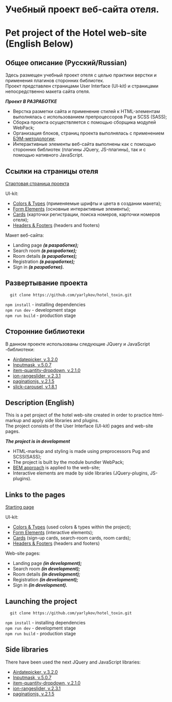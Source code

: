 # Учебный проект веб-сайта отеля.
# Pet project of the Hotel web-site (English Below)
## Общее описание (Русский/Russian)
Здесь размещен учебный проект отеля с целью практики верстки и применения плагинов сторонних библиотек.<br/>
Проект представлен страницами User Interface (UI-kit) и страницами непосредственно макета сайта отеля.<br/>

***Проект В РАЗРАБОТКЕ***

- Верстка разметки сайта и применение стилей к HTML-элементам выполнялась с использованием препроцессоров Pug и SCSS (SASS);
- Сборка проекта осуществляется с помощью сборщика модулей WebPack;
- Организация блоков, страниц проекта выполнялась с применением [БЭМ-методологии](https://ru.bem.info/methodology/quick-start/);
- Интерактивные элементы веб-сайта выполнены как с помощью сторонних библиотек (плагины JQuery, JS-плагины), так и с помощью нативного JavaScript.

## Ссылки на страницы отеля

[Стартовая страница проекта](https://alexsk529.github.io/MetaLamp2nd/)

UI-kit:
- [Colors & Types](https://alexsk529.github.io/MetaLamp2nd/colors-types.html) (применяемые шрифты и цвета в создании макета);
- [Form Elements](https://alexsk529.github.io/MetaLamp2nd/form-elements.html) (основные интерактивные элементы);
- [Cards](https://alexsk529.github.io/MetaLamp2nd/cards.html) (карточки регистрации, поиска номеров, карточки номеров отеля);
- [Headers & Footers](https://alexsk529.github.io/MetaLamp2nd/headers-footers.html) (headers and footers)

Макет веб-сайта:
- Landing page ***(в разработке);***
- Search room ***(в разработке);***
- Room details ***(в разработке);***
- Registration ***(в разработке);***
- Sign in ***(в разработке).***

## Развертывание проекта
```
  git clone https://github.com/yarlykov/hotel_toxin.git
```
``` npm install ``` - installing dependencies <br/>
``` npm run dev ``` - development stage <br/>
``` npm run build ``` - production stage <br/>

## Сторонние библиотеки
В данном проекте использованы следующие JQuery и JavaScript -библиотеки:
- [Airdatepicker, v.3.2.0](https://air-datepicker.com/ru)
- [Inputmask, v.5.0.7](https://github.com/RobinHerbots/Inputmask)
- [item-quantity-dropdown, v.2.1.0](https://github.com/reservamos/item-quantity-dropdown)
- [ion-rangeslider, v.2.3.1](http://ionden.com/a/plugins/ion.rangeSlider/)
- [paginationjs, v.2.1.5](https://pagination.js.org/)
- [slick-carousel, v.1.8.1](https://github.com/kenwheeler/slick/)

## Description (English)
This is a pet project of the hotel web-site created in order to practice html-markup and apply side libraries and plugins.<br/>
The project consists of the User Interface (UI-kit) pages and web-site pages.<br/>

***The project is in development***

- HTML-markup and styling is made using preprocessors Pug and SCSS(SASS);
- The project is built by the module bundler WebPack;
- [BEM approach](https://ru.bem.info/methodology/quick-start/) is applied to the web-site;
- Interactive elements are made by side libraries (JQuery-plugins, JS-plugins).

## Links to the pages

[Starting page](https://alexsk529.github.io/MetaLamp2nd/)

UI-kit:
- [Colors & Types](https://alexsk529.github.io/MetaLamp2nd/colors-types.html) (used colors & types within the project);
- [Form Elements](https://alexsk529.github.io/MetaLamp2nd/form-elements.html) (interactive elements);
- [Cards](https://alexsk529.github.io/MetaLamp2nd/cards.html) (sign-up cards, search-room cards, room cards);
- [Headers & Footers](https://alexsk529.github.io/MetaLamp2nd/headers-footers.html) (headers and footers)

Web-site pages:
- Landing page ***(in development);***
- Search room ***(in development);***
- Room details ***(in development);***
- Registration ***(in development);***
- Sign in ***(in development).***

## Launching the project
```
  git clone https://github.com/yarlykov/hotel_toxin.git
```
``` npm install ``` - installing dependencies <br/>
``` npm run dev ``` - development stage <br/>
``` npm run build ``` - production stage <br/>

## Side libraries
There have been used the next JQuery and JavaScript libraries: 
- [Airdatepicker, v.3.2.0](https://air-datepicker.com/ru)
- [Inputmask, v.5.0.7](https://github.com/RobinHerbots/Inputmask)
- [item-quantity-dropdown, v.2.1.0](https://github.com/reservamos/item-quantity-dropdown)
- [ion-rangeslider, v.2.3.1](http://ionden.com/a/plugins/ion.rangeSlider/)
- [paginationjs, v.2.1.5](https://pagination.js.org/)